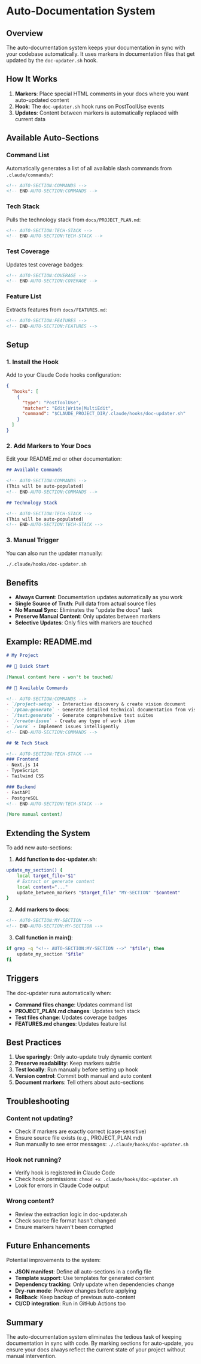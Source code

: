 # Auto-Documentation System

## Overview

The auto-documentation system keeps your documentation in sync with your codebase automatically. It uses markers in documentation files that get updated by the `doc-updater.sh` hook.

## How It Works

1. **Markers**: Place special HTML comments in your docs where you want auto-updated content
2. **Hook**: The `doc-updater.sh` hook runs on PostToolUse events
3. **Updates**: Content between markers is automatically replaced with current data

## Available Auto-Sections

### Command List
Automatically generates a list of all available slash commands from `.claude/commands/`:

```markdown
<!-- AUTO-SECTION:COMMANDS -->
<!-- END-AUTO-SECTION:COMMANDS -->
```

### Tech Stack
Pulls the technology stack from `docs/PROJECT_PLAN.md`:

```markdown
<!-- AUTO-SECTION:TECH-STACK -->
<!-- END-AUTO-SECTION:TECH-STACK -->
```

### Test Coverage
Updates test coverage badges:

```markdown
<!-- AUTO-SECTION:COVERAGE -->
<!-- END-AUTO-SECTION:COVERAGE -->
```

### Feature List
Extracts features from `docs/FEATURES.md`:

```markdown
<!-- AUTO-SECTION:FEATURES -->
<!-- END-AUTO-SECTION:FEATURES -->
```

## Setup

### 1. Install the Hook

Add to your Claude Code hooks configuration:

```json
{
  "hooks": [
    {
      "type": "PostToolUse",
      "matcher": "Edit|Write|MultiEdit",
      "command": "$CLAUDE_PROJECT_DIR/.claude/hooks/doc-updater.sh"
    }
  ]
}
```

### 2. Add Markers to Your Docs

Edit your README.md or other documentation:

```markdown
## Available Commands

<!-- AUTO-SECTION:COMMANDS -->
(This will be auto-populated)
<!-- END-AUTO-SECTION:COMMANDS -->

## Technology Stack

<!-- AUTO-SECTION:TECH-STACK -->
(This will be auto-populated)
<!-- END-AUTO-SECTION:TECH-STACK -->
```

### 3. Manual Trigger

You can also run the updater manually:

```bash
./.claude/hooks/doc-updater.sh
```

## Benefits

- **Always Current**: Documentation updates automatically as you work
- **Single Source of Truth**: Pull data from actual source files
- **No Manual Sync**: Eliminates the "update the docs" task
- **Preserve Manual Content**: Only updates between markers
- **Selective Updates**: Only files with markers are touched

## Example: README.md

```markdown
# My Project

## 🚀 Quick Start

[Manual content here - won't be touched]

## 📝 Available Commands

<!-- AUTO-SECTION:COMMANDS -->
- `/project-setup` - Interactive discovery & create vision document
- `/plan:generate` - Generate detailed technical documentation from vision
- `/test:generate` - Generate comprehensive test suites
- `/create-issue` - Create any type of work item
- `/work` - Implement issues intelligently
<!-- END-AUTO-SECTION:COMMANDS -->

## 🛠️ Tech Stack

<!-- AUTO-SECTION:TECH-STACK -->
### Frontend
- Next.js 14
- TypeScript
- Tailwind CSS

### Backend
- FastAPI
- PostgreSQL
<!-- END-AUTO-SECTION:TECH-STACK -->

[More manual content]
```

## Extending the System

To add new auto-sections:

1. **Add function to doc-updater.sh**:
```bash
update_my_section() {
    local target_file="$1"
    # Extract or generate content
    local content="..."
    update_between_markers "$target_file" "MY-SECTION" "$content"
}
```

2. **Add markers to docs**:
```markdown
<!-- AUTO-SECTION:MY-SECTION -->
<!-- END-AUTO-SECTION:MY-SECTION -->
```

3. **Call function in main()**:
```bash
if grep -q "<!-- AUTO-SECTION:MY-SECTION -->" "$file"; then
    update_my_section "$file"
fi
```

## Triggers

The doc-updater runs automatically when:

- **Command files change**: Updates command list
- **PROJECT_PLAN.md changes**: Updates tech stack
- **Test files change**: Updates coverage badges
- **FEATURES.md changes**: Updates feature list

## Best Practices

1. **Use sparingly**: Only auto-update truly dynamic content
2. **Preserve readability**: Keep markers subtle
3. **Test locally**: Run manually before setting up hook
4. **Version control**: Commit both manual and auto content
5. **Document markers**: Tell others about auto-sections

## Troubleshooting

### Content not updating?
- Check if markers are exactly correct (case-sensitive)
- Ensure source file exists (e.g., PROJECT_PLAN.md)
- Run manually to see error messages: `./.claude/hooks/doc-updater.sh`

### Hook not running?
- Verify hook is registered in Claude Code
- Check hook permissions: `chmod +x .claude/hooks/doc-updater.sh`
- Look for errors in Claude Code output

### Wrong content?
- Review the extraction logic in doc-updater.sh
- Check source file format hasn't changed
- Ensure markers haven't been corrupted

## Future Enhancements

Potential improvements to the system:

- **JSON manifest**: Define all auto-sections in a config file
- **Template support**: Use templates for generated content
- **Dependency tracking**: Only update when dependencies change
- **Dry-run mode**: Preview changes before applying
- **Rollback**: Keep backup of previous auto-content
- **CI/CD integration**: Run in GitHub Actions too

## Summary

The auto-documentation system eliminates the tedious task of keeping documentation in sync with code. By marking sections for auto-update, you ensure your docs always reflect the current state of your project without manual intervention.